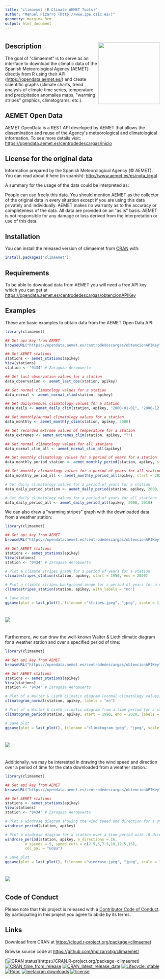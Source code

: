 ```yaml
---
title: "climaemet (R Climate AEMET Tools)"
author: "Manuel Pizarro (http://www.ipe.csic.es/)"
geometry: margin= 3cm
output: html_document
---
```


# <img src='man/figures/logo.png' align="right" height="200" />

## Description

The goal of "climaemet" is to serve as an interface to download the climatic data of the Spanish Meteorological Agency (AEMET) directly from R using their API (https://opendata.aemet.es/) and create scientific graphs (climate charts, trend analysis of climate time series, temperature and precipitation anomalies maps, "warming stripes" graphics, climatograms, etc.).

## AEMET Open Data

AEMET OpenData is a REST API developed by AEMET that allows the dissemination and reuse of the Agency's meteorological and climatological information. To see more details visit: https://opendata.aemet.es/centrodedescargas/inicio

## License for the original data

Information prepared by the Spanish Meteorological Agency (© AEMET). You can read about it here (in spanish): http://www.aemet.es/es/nota_legal

A summary for the usage of the data could be interpreted as:

People can use freely this data. You should mention AEMET as the collector of the original data in every situation except if you are using this data privately and individually. AEMET makes no warranty as to the accuracy or completeness of the data. All data are provided on an "as is" basis. AEMET is not responsible for any damage or loss derived from the interpretation or use of this data.

## Installation

You can install the released version of climaemet from [CRAN](https://CRAN.R-project.org) with:

``` r
install.packages("climaemet")
```

## Requirements

To be able to download data from AEMET you will need a free API key which you can get at https://opendata.aemet.es/centrodedescargas/obtencionAPIKey

## Examples

These are basic examples to obtain data from the AEMET Open Data API:

``` r
library(climaemet)

## Get api key from AEMET
browseURL("https://opendata.aemet.es/centrodedescargas/obtencionAPIKey")

## Get AEMET stations
stations <- aemet_stations(apikey)
View(stations)
station <- "9434" # Zaragoza Aeropuerto

## Get last observation values for a station
data_observation <- aemet_last_obs(station, apikey)

## Get normal climatology values for a station
data_normal <- aemet_normal_clim(station, apikey)

## Get daily/annual climatology values for a station
data_daily <- aemet_daily_clim(station, apikey, "2000-01-01", "2000-12-31")

## Get monthly/annual climatology values for a station
data_monthly <- aemet_monthly_clim(station, apikey, 2000)

## Get recorded extreme values of temperature for a station
data_extremes <- aemet_extremes_clim(station, apikey, "T")

## Get normal climatology values for all stations
data_normal_clim_all <- aemet_normal_clim_all(apikey)

## Get monthly climatology values for a period of years for a station
data_monthly_period_station <- aemet_monthly_period(station, apikey, start = 2018, end = 2019)

## Get monthly climatology values for a period of years for all stations
data_monthly_period_all <- aemet_monthly_period_all(apikey, start = 2020, end = 2020)

# Get daily climatology values for a period of years for a station
data_daily_period_station <- aemet_daily_period(station, apikey, 2000, 2010)

# Get daily climatology values for a period of years for all stations
data_daily_period_all <- aemet_daily_period_all(apikey, 2000, 2010)
```
We can also draw a "warming stripes" graph with the downloaded data from a weather station:

``` r
library(climaemet)

## Get api key from AEMET
browseURL("https://opendata.aemet.es/centrodedescargas/obtencionAPIKey")

## Get AEMET stations
stations <- aemet_stations(apikey)
View(stations)
station <- "9434" # Zaragoza Aeropuerto

# Plot a climate stripes graph for a period of years for a station
climatestripes_station(station, apikey, start = 1950, end = 2020)

# Plot a climate stripes background image for a period of years for a station
climatestripes_station(station, apikey, with_labels = "no")

# Save plot
ggsave(plot = last_plot(), filename ="stripes.jpeg", "jpeg", scale = 1, width = 420, height = 297, units = "mm", dpi = 300)
```
#
# <img src='man/figures/stripes.jpeg' align="center"/>
#

Furthermore, we can draw the well-known Walter & Lieth climatic diagram for a weather station and over a specified period of time:

``` r
library(climaemet)

## Get api key from AEMET
browseURL("https://opendata.aemet.es/centrodedescargas/obtencionAPIKey")

## Get AEMET stations
stations <- aemet_stations(apikey)
View(stations)
station <- "9434" # Zaragoza Aeropuerto

# Plot of a Walter & Lieth climatic diagram (normal climatology values) for a station
climatogram_normal(station, apikey, labels = "en")

# Plot of a Walter & Lieth climatic diagram from a time period for a station
climatogram_period(station, apikey, start = 1990, end = 2020, labels = "en")

# Save plot
ggsave(plot = last_plot(), filename ="climatogram.jpeg", "jpeg", scale = 1, width = 420, height = 297, units = "mm", dpi = 300)
```
#
# <img src='man/figures/climatogram.jpeg' align="center"/>
#

Additionally, we may be interested in drawing the wind speed and direction over a period of time for the data downloaded from a weather station.:

``` r
library(climaemet)

## Get api key from AEMET
browseURL("https://opendata.aemet.es/centrodedescargas/obtencionAPIKey")

## Get AEMET stations
stations <- aemet_stations(apikey)
View(stations)
station <- "9434" # Zaragoza Aeropuerto

# Plot a windrose diagram showing the wind speed and direction for a station over a time period
windrose_period(station, apikey)

# Plot a windrose diagram for a station over a time period with 16 directions
windrose_period(station, apikey, n_directions = 16,
         n_speeds = 5, speed_cuts = c(2.5,5,7.5,10,12.5,15),
         col_pal = "GnBu")

# Save plot
ggsave(plot = last_plot(), filename ="windrose.jpeg", "jpeg", scale = 1, width = 420, height = 297, units = "mm", dpi = 300)
```
#
# <img src='man/figures/windrose.jpeg' align="center"/>
#

## Code of Conduct
Please note that this project is released with a [Contributor Code of Conduct](CODE_OF_CONDUCT.md). By participating in this project you agree to abide by its terms.

## Links
Download from CRAN at
https://cloud.r-project.org/package=climaemet

Browse source code at
https://github.com/mpizarrotig/climaemet/

<!-- badges: start -->
[![CRAN status](https://www.r-pkg.org/badges/version/climaemet?)](https://CRAN.R-project.org/package=climaemet)
[![CRAN_time_from_release](https://www.r-pkg.org/badges/ago/climaemet)](https://cran.r-project.org/package=climaemet)
[![CRAN_latest_release_date](https://www.r-pkg.org/badges/last-release/climaemet)](https://cran.r-project.org/package=climaemet)
[![Lifecycle: stable](https://img.shields.io/badge/lifecycle-stable-brightgreen.svg)](https://www.tidyverse.org/lifecycle/#stable)
[![Rdoc](https://www.rdocumentation.org/badges/version/climaemet)](https://www.rdocumentation.org/packages/climaemet)
[![metacran downloads](https://cranlogs.r-pkg.org/badges/climaemet)](https://cran.r-project.org/package=climaemet)
[![license](https://img.shields.io/badge/license-GPL--3-blue.svg)](https://www.gnu.org/licenses/gpl-3.0.en.html)
<!-- badges: end -->
